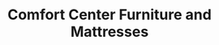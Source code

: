 ---
title: "Comfort Center Furniture and Mattresses"
url: /traverse-city/comfort-center-furniture-and-mattresses/
shop: bed
---